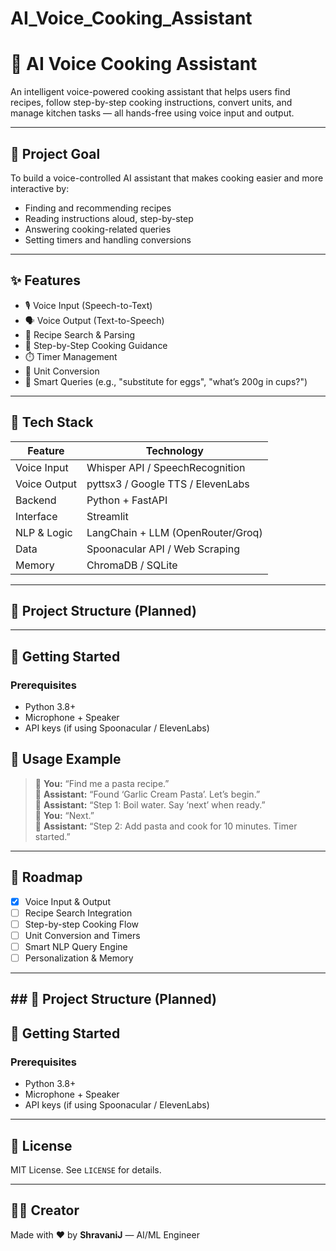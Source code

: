 # AI_Voice_Cooking_Assistant

# 🍳 AI Voice Cooking Assistant

An intelligent voice-powered cooking assistant that helps users find recipes, follow step-by-step cooking instructions, convert units, and manage kitchen tasks — all hands-free using voice input and output.

---

## 🎯 Project Goal

To build a voice-controlled AI assistant that makes cooking easier and more interactive by:
- Finding and recommending recipes
- Reading instructions aloud, step-by-step
- Answering cooking-related queries
- Setting timers and handling conversions

---

## ✨ Features

- 🎙️ Voice Input (Speech-to-Text)
- 🗣️ Voice Output (Text-to-Speech)
- 🍲 Recipe Search & Parsing
- 🔁 Step-by-Step Cooking Guidance
- ⏱️ Timer Management
- 📏 Unit Conversion
- 🧠 Smart Queries (e.g., "substitute for eggs", "what’s 200g in cups?")

---

## 🧰 Tech Stack

| Feature             | Technology                            |
|---------------------|----------------------------------------|
| Voice Input         | Whisper API / SpeechRecognition        |
| Voice Output        | pyttsx3 / Google TTS / ElevenLabs      |
| Backend             | Python + FastAPI                       |
| Interface           | Streamlit                              |
| NLP & Logic         | LangChain + LLM (OpenRouter/Groq)      |
| Data                | Spoonacular API / Web Scraping         |
| Memory              | ChromaDB / SQLite                      |

---

## 📁 Project Structure (Planned)

---

## 🚀 Getting Started

### Prerequisites

- Python 3.8+
- Microphone + Speaker
- API keys (if using Spoonacular / ElevenLabs)


## 📌 Usage Example

> 👤 **You:** “Find me a pasta recipe.”  
> 🤖 **Assistant:** “Found ‘Garlic Cream Pasta’. Let’s begin.”  
> 🤖 **Assistant:** “Step 1: Boil water. Say ‘next’ when ready.”  
> 👤 **You:** “Next.”  
> 🤖 **Assistant:** “Step 2: Add pasta and cook for 10 minutes. Timer started.”

---

## 📅 Roadmap

- [x] Voice Input & Output  
- [ ] Recipe Search Integration  
- [ ] Step-by-step Cooking Flow  
- [ ] Unit Conversion and Timers  
- [ ] Smart NLP Query Engine  
- [ ] Personalization & Memory

---

## ## 📁 Project Structure (Planned)
## 🚀 Getting Started

### Prerequisites

- Python 3.8+
- Microphone + Speaker
- API keys (if using Spoonacular / ElevenLabs)


---

## 📄 License

MIT License. See `LICENSE` for details.

---

## 🙋‍♀️ Creator

Made with ❤️ by **ShravaniJ** — AI/ML Engineer
